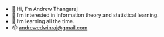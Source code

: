 - 👋 Hi, I’m Andrew Thangaraj
- 👀 I’m interested in information theory and statistical learning.
- 🌱 I’m learning all the time.
- 📫 andrewedwinraj@gmail.com

<!---
andrewthan/andrewthan is a ✨ special ✨ repository because its `README.md` (this file) appears on your GitHub profile.
You can click the Preview link to take a look at your changes.
--->
